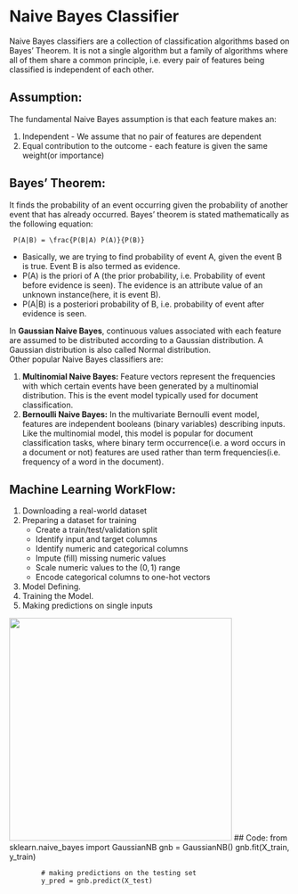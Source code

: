 # Naive Bayes Classifier
Naive Bayes classifiers are a collection of classification algorithms based on Bayes’ Theorem. It is not a single algorithm but a family of algorithms where all of them share a common principle, i.e. every pair of features being classified is independent of each other.  

## Assumption:
The fundamental Naive Bayes assumption is that each feature makes an:  
1. Independent - We assume that no pair of features are dependent  
2. Equal contribution to the outcome - each feature is given the same weight(or importance)    

## Bayes’ Theorem:  
It finds the probability of an event occurring given the probability of another event that has already occurred. Bayes’ theorem is stated mathematically as the following equation:
```
 P(A|B) = \frac{P(B|A) P(A)}{P(B)} 
 ```
- Basically, we are trying to find probability of event A, given the event B is true. Event B is also termed as evidence.
- P(A) is the priori of A (the prior probability, i.e. Probability of event before evidence is seen). The evidence is an attribute value of an unknown instance(here, it is event B).
- P(A|B) is a posteriori probability of B, i.e. probability of event after evidence is seen. 

In **Gaussian Naive Bayes**, continuous values associated with each feature are assumed to be distributed according to a Gaussian distribution. A Gaussian distribution is also called Normal distribution.   
Other popular Naive Bayes classifiers are:

1. **Multinomial Naive Bayes:**
 Feature vectors represent the frequencies with which certain events have been generated by a multinomial distribution. This is the event model typically used for document classification.
2. **Bernoulli Naive Bayes:** 
In the multivariate Bernoulli event model, features are independent booleans (binary variables) describing inputs. Like the multinomial model, this model is popular for document classification tasks, where binary term occurrence(i.e. a word occurs in a document or not) features are used rather than term frequencies(i.e. frequency of a word in the document).

## Machine Learning WorkFlow:
1. Downloading a real-world dataset
2. Preparing a dataset for training
   - Create a train/test/validation split
   - Identify input and target columns
   - Identify numeric and categorical columns
   - Impute (fill) missing numeric values
   - Scale numeric values to the $(0, 1)$ range
   - Encode categorical columns to one-hot vectors
3. Model Defining.
4. Training the Model.
5. Making predictions on single inputs


<img src="https://www.deepnetts.com/blog/wp-content/uploads/2019/02/SupervisedLearning.png" width="400">
## Code:
            from sklearn.naive_bayes import GaussianNB
            gnb = GaussianNB()
            gnb.fit(X_train, y_train)

            # making predictions on the testing set
            y_pred = gnb.predict(X_test)
  
